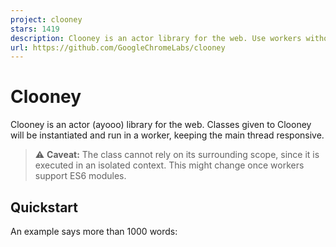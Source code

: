 ```yaml
---
project: clooney
stars: 1419
description: Clooney is an actor library for the web. Use workers without thinking about workers.
url: https://github.com/GoogleChromeLabs/clooney
---
```


Clooney
=======

Clooney is an actor (ayooo) library for the web. Classes given to Clooney will be instantiated and run in a worker, keeping the main thread responsive.

> ⚠️ **Caveat:** The class cannot rely on its surrounding scope, since it is executed in an isolated context. This might change once workers support ES6 modules.

Quickstart
----------

An example says more than 1000 words:

<script src\="/clooney.bundle.js"\></script\>
<script\>
  (async function() {
    class MyRemoteClass {
      doExpensiveCalculation(a, b) {
        return a + b;
      }
    }

    const instance \= await Clooney.spawn(MyRemoteClass);
    console.log(await instance.doExpensiveCalculation(5, 23));
  })();
</script\>

I’m collecting more examples of Clooney in action in this Glitch.

Browser support
---------------

Clooney uses Comlink under the hood, and so inherits its browser compatibility matrix.

Browsers without ES6 Proxy support can use the proxy-polyfill.

Events and Functions
--------------------

Functions and events are not transferable (i.e. can’t be sent from to a worker), but Clooney has special handling for them:

class MyRemoteClass {
  onClick(remoteEvent) {
    // … react to click …
  }
}

const instance \= await Clooney.spawn(MyRemoteClass);
const button \= document.querySelector('button');
button.addEventListener('click', instance.onClick.bind(instance));

The `remoteEvent` object is a mangled version of the original event to make it transferable:

const remoteEvent \= {
  targetId, // = event.target.id
  targetClassList, // = \[...event.target.classList\]
  detail, // = event.detail
  data // = event.data
};

Promises and async methods
--------------------------

Clooney handles promises (and therefore, async methods) automatically:

class Actor {
  timeoutThing() {
    return new Promise(resolve \=> setTimeout(\_ \=> resolve('ohai'), 1000));
  }
}

const instance \= await strategy.spawn(Actor);
alert(await instance.timeoutThing()); // Will alert() after 1 second

API
---

Clooney’s job is to take _actors_ (class definitions) and _spawn_ those actors in _containers_ (Web Workers). You can use that instance as if it was a local instance (this is magic provided by Comlink).

### `Clooney.spawn(class, constructorArgs)`

This call is equivalent to `Clooney.defaultStrategy.spawn(class, constructorArgs)`. Clooney creates an instance of `RoundRobinStrategy` as the default strategy.

### Strategies

Strategies decide how many containers are spun up and where a new instance is created.

export interface Strategy {
  /\*\*
   \* \`spawn\` instantiates the given actor in an actor container of the strategy’s choice.
   \* @returns The return type is the type as T, but every method is implicitly async.
   \*/
  spawn<T\>(actor: new () \=> T, constructorArgs: any\[\], opts: Object): Promise<T\>;
  /\*\*
   \* \`terminate\` calls \`terminate()\` on all existing containers of the strategy.
   \*/
  terminate(): Promise<void\>;
}

#### `Clooney.RoundRobinStrategy(opts)`

`RoundRobinStrategy` creates up to n containers and cycles through the containers with every `spawn` call. `RoundRobinStrategy` is the default strategy.

### Strategy Options

-   `maxNumContainers`: Maximum number of containers to create (default: 1)
-   `newWorkerFunc`: Asynchronous function that creates a new container (default: `new Worker(Clooney.defaultWorkerSrc)`)

### `Clooney.asRemoteValue(obj)`

`asRemoteValue` marks a value. If a marked value is used as an parameter or return value, it will not be transferred but instead proxied.

CDN
---

If you want to use Clooney from a CDN, you need to work around the same-origin restrictions that workers have:

<script src\="https://cdn.jsdelivr.net/npm/clooneyjs@0.7.0/clooney.bundle.min.js"\></script\>
<script\>
  async function newWorkerFunc() {
    const blob \= await fetch(Clooney.defaultWorkerSrc).then(resp \=> resp.blob())
    return new Worker(URL.createObjectURL(blob));
  }

  const strategy \= new Clooney.RoundRobinStrategy({newWorkerFunc});
  // Business as usual using strategy.spawn() ...
</script\>

* * *

License Apache-2.0

